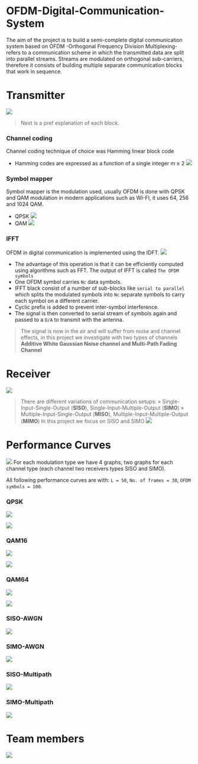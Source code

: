 # OFDM-Digital-Communication-System
The aim of the project is to build a semi-complete digital communication system based on OFDM -Orthogonal Frequency Division Multiplexing- refers to a communication scheme in which the transmitted data are split into parallel streams. Streams are modulated on orthogonal sub-carriers, therefore it consists of building multiple separate communication blocks that work in sequence.

# Transmitter
![](readme-images/tx-block.png)

>Next is a pref explanation of each block.

### Channel coding
Channel coding technique of choice was Hamming linear block code
- Hamming codes are expressed as a function of a single integer m ≥ 2
![](readme-images/hamming-code.png)



### Symbol mapper 
Symbol mapper is the modulation used, usually OFDM is done with QPSK and QAM modulation in modern applications such as WI-FI, it uses 64, 256 and 1024 QAM. 
- QPSK
  ![](readme-images/qpsk.png)
- QAM
  ![](readme-images/qam.png)



### IFFT
OFDM in digital communication is implemented using the IDFT.
![](readme-images/ifft.png)
- The advantage of this operation is that it can be efficiently computed using algorithms such as FFT. The output of IFFT is called `The OFDM symbols`
- One OFDM symbol carries `Nc` data symbols.
- IFFT black consist of a number of sub-blocks like `serial to parallel` which splits the modulated symbols into `Nc` separate symbols to carry each symbol on a different carrier.  
- Cyclic prefix is added to prevent inter-symbol interference. 
- The signal is then converted to serial stream of symbols again and passed to a `D/A` to transmit with the antenna.


>The signal is now in the air and will suffer from noise and channel effects, in this project we investigate with two types of channels **Additive White Gaussian Noise channel and Multi-Path Fading Channel**

 

# Receiver
![](readme-images/reciver.png)

>There are different variations of communication setups:
» Single-Input-Single-Output (**SISO**), Single-Input-Multiple-Output (**SIMO**)
» Multiple-Input-Single-Output (**MISO**), Multiple-Input-Multiple-Output (**MIMO**)
 In this project we focus on SISO and SIMO
![](readme-images/simo-siso.png)



# Performance Curves
![](readme-images/curves.png)
For each modulation type we have 4 graphs, two graphs for each channel type (each channel two receivers types SISO and SIMO). 

All following performance curves are with: `L = 50`, `No. of frames = 30`, `OFDM symbols = 100`.


### QPSK
![](readme-images/siso-qpsk.png)

![](readme-images/simo-qpsk.png)



### QAM16
![](readme-images/siso-qam16.png)

![](readme-images/simo-qam16.png)


### QAM64
![](readme-images/siso-qam64.png)

![](readme-images/simo-qam64.png)



### SISO-AWGN
![](readme-images/awgn-siso.png)

### SIMO-AWGN
![](readme-images/awgn-simo.png)


### SISO-Multipath
![](readme-images/mltipah-siso.png)

### SIMO-Multipath
![](readme-images/multipath-simo.png)




# Team members
![](readme-images/members.png)
